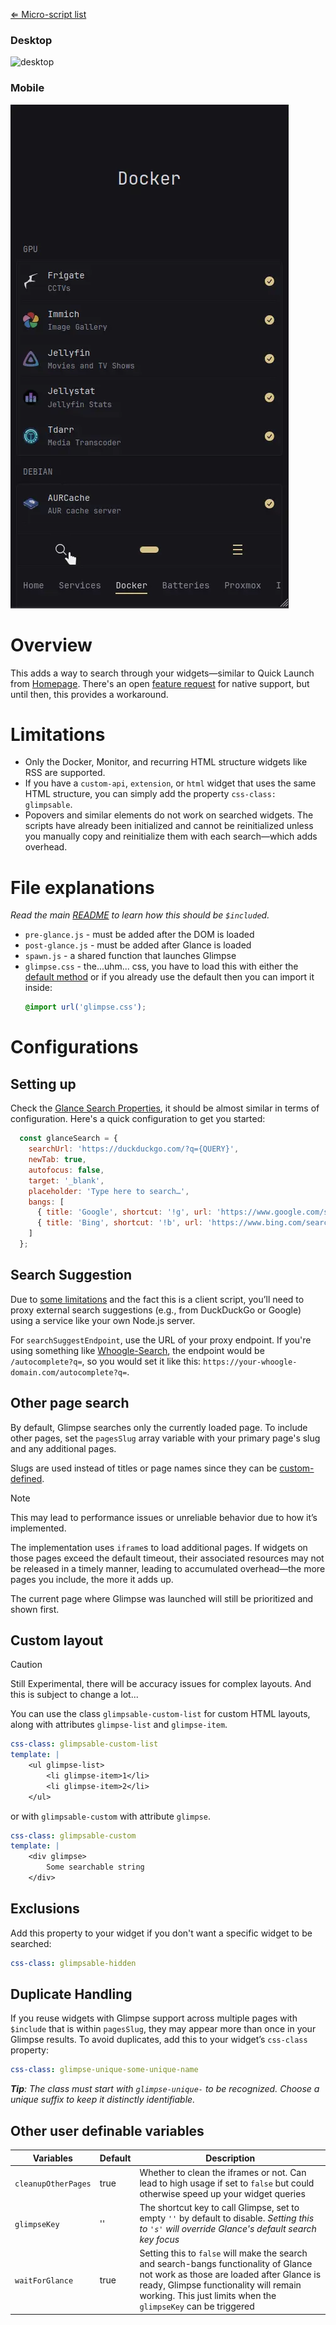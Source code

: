 [⇐ Micro-script list](../#micro-scripts)

### Desktop
![desktop](preview1.webp)

### Mobile
![mobile](preview2.webp)

# Overview
This adds a way to search through your widgets—similar to Quick Launch from [Homepage](https://gethomepage.dev/configs/settings/#quick-launch). There's an open [feature request](https://github.com/glanceapp/glance/issues/133#issuecomment-2159504258) for native support, but until then, this provides a workaround.

# Limitations
- Only the Docker, Monitor, and recurring HTML structure widgets like RSS are supported. 
- If you have a `custom-api`, `extension`, or `html` widget that uses the same HTML structure, you can simply add the property `css-class: glimpsable`.
- Popovers and similar elements do not work on searched widgets. The scripts have already been initialized and cannot be reinitialized unless you manually copy and reinitialize them with each search—which adds overhead.

# File explanations
_Read the main [README](../#micro-scripts) to learn how this should be `$include`d._
- `pre-glance.js` - must be added after the DOM is loaded
- `post-glance.js` - must be added after Glance is loaded
- `spawn.js` - a shared function that launches Glimpse
- `glimpse.css` - the...uhm... css, you have to load this with either the [default method](https://github.com/glanceapp/glance/blob/main/docs/configuration.md#custom-css-file) or if you already use the default then you can import it inside:
    ```css
    @import url('glimpse.css');
    ```

# Configurations
## Setting up
Check the [Glance Search Properties](https://github.com/glanceapp/glance/blob/v0.8.4/docs/configuration.md#properties-10), it should be almost similar in terms of configuration. Here's a quick configuration to get you started:
```javascript
  const glanceSearch = { 
    searchUrl: 'https://duckduckgo.com/?q={QUERY}',
    newTab: true,
    autofocus: false,
    target: '_blank',
    placeholder: 'Type here to search…',
    bangs: [
      { title: 'Google', shortcut: '!g', url: 'https://www.google.com/search?q={QUERY}' },
      { title: 'Bing', shortcut: '!b', url: 'https://www.bing.com/search?q={QUERY}' },
    ]
  };
```

## Search Suggestion
Due to [some limitations](https://developer.mozilla.org/en-US/docs/Web/HTTP/Guides/CORS) and the fact this is a client script, you’ll need to proxy external search suggestions (e.g., from DuckDuckGo or Google) using a service like your own Node.js server.

For `searchSuggestEndpoint`, use the URL of your proxy endpoint. If you're using something like [Whoogle-Search](https://github.com/benbusby/whoogle-search), the endpoint would be `/autocomplete?q=`, so you would set it like this: `https://your-whoogle-domain.com/autocomplete?q=`.

## Other page search
By default, Glimpse searches only the currently loaded page. To include other pages, set the `pagesSlug` array variable with your primary page's slug and any additional pages.

Slugs are used instead of titles or page names since they can be [custom-defined](https://github.com/glanceapp/glance/blob/v0.8.4/docs/configuration.md#slug).

> [!NOTE]
>
> This may lead to performance issues or unreliable behavior due to how it’s implemented.
>
> The implementation uses `iframe`s to load additional pages. If widgets on those pages exceed the default timeout, their associated resources may not be released in a timely manner, leading to accumulated overhead—the more pages you include, the more it adds up.
>
> The current page where Glimpse was launched will still be prioritized and shown first.


## Custom layout
> [!CAUTION]
>
> Still Experimental, there will be accuracy issues for complex layouts.
> And this is subject to change a lot...

You can use the class `glimpsable-custom-list` for custom HTML layouts, along with attributes `glimpse-list` and `glimpse-item`.
```yml
css-class: glimpsable-custom-list
template: |
    <ul glimpse-list>
        <li glimpse-item>1</li>
        <li glimpse-item>2</li>
    </ul>
```
or with `glimpsable-custom` with attribute `glimpse`.
```yml
css-class: glimpsable-custom
template: |
    <div glimpse>
        Some searchable string
    </div>
```

## Exclusions
Add this property to your widget if you don't want a specific widget to be searched:
```yml
css-class: glimpsable-hidden
```

## Duplicate Handling
If you reuse widgets with Glimpse support across multiple pages with `$include` that is within `pagesSlug`, they may appear more than once in your Glimpse results. To avoid duplicates, add this to your widget’s `css-class` property:
```yml
css-class: glimpse-unique-some-unique-name
```
***Tip**: The class must start with `glimpse-unique-` to be recognized.
Choose a unique suffix to keep it distinctly identifiable.*

## Other user definable variables
| Variables           | Default | Description |
|---------------------|---------|---------------------------|
| `cleanupOtherPages` | true | Whether to clean the iframes or not. Can lead to high usage if set to `false` but could otherwise speed up your widget queries |
| `glimpseKey` | '' | The shortcut key to call Glimpse, set to empty `''` by default to disable. *Setting this to `'s'` will override Glance's default search key focus* |
| `waitForGlance` | true | Setting this to `false` will make the search and search-bangs functionality of Glance not work as those are loaded after Glance is ready, Glimpse functionality will remain working. This just limits when the `glimpseKey` can be triggered |